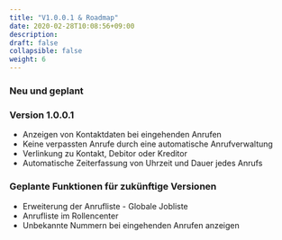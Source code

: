 ```yaml
---
title: "V1.0.0.1 & Roadmap"
date: 2020-02-28T10:08:56+09:00
description: 
draft: false
collapsible: false
weight: 6
---
```

### Neu und geplant

### Version 1.0.0.1
- Anzeigen von Kontaktdaten bei eingehenden Anrufen
- Keine verpassten Anrufe durch eine automatische Anrufverwaltung
- Verlinkung zu Kontakt, Debitor oder Kreditor
- Automatische Zeiterfassung von Uhrzeit und Dauer jedes Anrufs

### Geplante Funktionen für zukünftige Versionen
- Erweiterung der Anrufliste - Globale Jobliste
- Anrufliste im Rollencenter
- Unbekannte Nummern bei eingehenden Anrufen anzeigen

